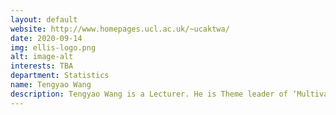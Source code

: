 ```yaml
---
layout: default
website: http://www.homepages.ucl.ac.uk/~ucaktwa/
date: 2020-09-14
img: ellis-logo.png
alt: image-alt
interests: TBA
department: Statistics
name: Tengyao Wang
description: Tengyao Wang is a Lecturer. He is Theme leader of ‘Multivariate and High Dimensional Data’ research group. His research interests include computationally efficient procedures for high-dimensional problems, while understanding statistical limitations imposed by computation. His work has found applications in sparse PCA, high-dimensional change-point detection and estimation, statistical and computational trade-offs and shape-constrained estimation. He was awarded the Royal Statistical Society Research Prize in 2019, an early-career award for an outstanding published contribution to statistical theory or application. He currently supervises three PhD students. He has collaborations at the University of Cambridge and Fudan University. 
---
```

